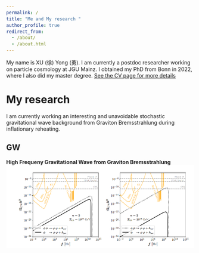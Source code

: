 ```yaml
---
permalink: /
title: "Me and My research "
author_profile: true
redirect_from: 
  - /about/
  - /about.html
---
```

My name is XU (徐) Yong (勇). I am currently a postdoc researcher working on particle cosmology at JGU Mainz. I obtained my PhD from Bonn in 2022, where I also
did my master degree. [See the CV page for more details](https://yongxudm.github.io/cv/)


My research
======
I am currently working an interesting and unavoidable stochastic gravitational wave background from Graviton Bremsstrahlung during inflationary reheating.


GW
-----

**High Frequeny Gravitational Wave from Graviton Bremsstrahlung**
![Editing a markdown file for a talk](/images/GW.png)

  <!-- Black Hole Superradiance -->

  <!-- Dark Matter -->


  <!-- Baryogenesis-->


  <!--Cosmic Inflation -->

  <!--The Physics of Reheating-->




